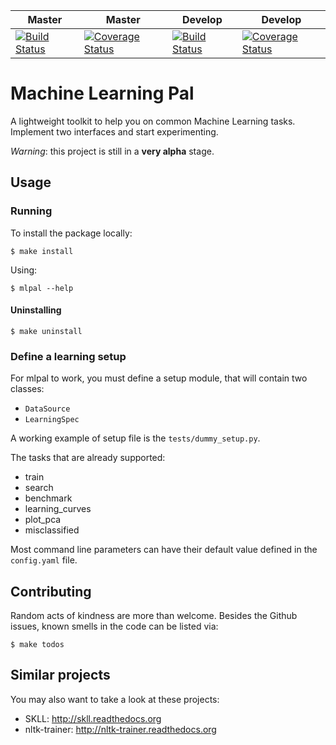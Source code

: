 Master | Master | Develop | Develop
-------|--------|---------|--------
[![Build Status](https://travis-ci.org/gendoc/mlpal.png?branch=master)](https://travis-ci.org/gendoc/mlpal) | [![Coverage Status](https://coveralls.io/repos/josericardo/mlpal/badge.png?branch=CoverallsSupport)](https://coveralls.io/r/josericardo/mlpal?branch=master) | [![Build Status](https://travis-ci.org/gendoc/mlpal.png?branch=master)](https://travis-ci.org/gendoc/mlpal) | [![Coverage Status](https://coveralls.io/repos/josericardo/mlpal/badge.png?branch=CoverallsSupport)](https://coveralls.io/r/josericardo/mlpal?branch=develop)


# Machine Learning Pal

A lightweight toolkit to help you on common Machine Learning tasks.
Implement two interfaces and start experimenting.

*Warning*: this project is still in a __very alpha__ stage.

## Usage

### Running

To install the package locally:

`$ make install`

Using:

`$ mlpal --help`

#### Uninstalling

`$ make uninstall`

### Define a learning setup

For mlpal to work, you must define a setup module, that will contain two classes:

- `DataSource`
- `LearningSpec`

A working example of setup file is the `tests/dummy_setup.py`.

The tasks that are already supported:

* train
* search
* benchmark
* learning_curves
* plot_pca
* misclassified

Most command line parameters can have their default value defined in the
`config.yaml` file.

## Contributing

Random acts of kindness are more than welcome. Besides the Github issues,
known smells in the code can be listed via:

`$ make todos`

## Similar projects

You may also want to take a look at these projects:

* SKLL: http://skll.readthedocs.org
* nltk-trainer: http://nltk-trainer.readthedocs.org
